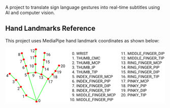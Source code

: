A project to translate sign language gestures into real-time subtitles using AI and computer vision.


## Hand Landmarks Reference

This project uses MediaPipe hand landmark coordinates as shown below:

![Hand Landmarks](Images/hand_landmarks.png)
